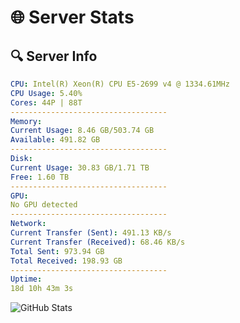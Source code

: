 # 🌐 Server Stats
## 🔍 Server Info
```yaml
CPU: Intel(R) Xeon(R) CPU E5-2699 v4 @ 1334.61MHz
CPU Usage: 5.40%
Cores: 44P | 88T
-----------------------------------
Memory:
Current Usage: 8.46 GB/503.74 GB
Available: 491.82 GB
-----------------------------------
Disk:
Current Usage: 30.83 GB/1.71 TB
Free: 1.60 TB
-----------------------------------
GPU:
No GPU detected
-----------------------------------
Network:
Current Transfer (Sent): 491.13 KB/s
Current Transfer (Received): 68.46 KB/s
Total Sent: 973.94 GB
Total Received: 198.93 GB
-----------------------------------
Uptime:
18d 10h 43m 3s
```
![GitHub Stats](https://img.shields.io/badge/Updated-2025-05-08_03:51:51-blue)